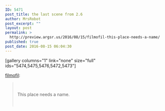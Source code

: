 ```yaml
---
ID: 5471
post_title: the last scene from 2.6
author: MrsRobot
post_excerpt: ""
layout: post
permalink: >
  http://preview.argsr.us/2016/08/15/filmofil-this-place-needs-a-name/
published: true
post_date: 2016-08-15 06:04:30
---
```

[gallery columns="1" link="none" size="full" ids="5474,5475,5476,5472,5473"]

<a class="tumblr_blog" href="http://filmofil.tumblr.com/post/148831395666">filmofil</a>:
<blockquote>&nbsp;

This place needs a name.

&nbsp;</blockquote>